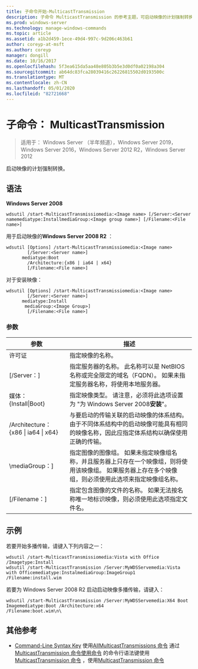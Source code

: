 ```yaml
---
title: 子命令开始-MulticastTransmission
description: 子命令 MulticastTransmission 的参考主题，可启动映像的计划强制转换。
ms.prod: windows-server
ms.technology: manage-windows-commands
ms.topic: article
ms.assetid: a1b2d459-1ece-49d4-997c-9d206c463b61
author: coreyp-at-msft
ms.author: coreyp
manager: dongill
ms.date: 10/16/2017
ms.openlocfilehash: 5f3ea615da5aa48e805b3b5e3d0df0a02198a304
ms.sourcegitcommit: ab64dc83fca28039416c26226815502d0193500c
ms.translationtype: MT
ms.contentlocale: zh-CN
ms.lasthandoff: 05/01/2020
ms.locfileid: "82721668"
---
```

# <a name="subcommand-start-multicasttransmission"></a>子命令： MulticastTransmission

> 适用于： Windows Server （半年频道），Windows Server 2019，Windows Server 2016，Windows Server 2012 R2，Windows Server 2012

启动映像的计划强制转换。

## <a name="syntax"></a>语法
**Windows Server 2008**
```
wdsutil /start-MulticastTransmissiomedia:<Image name> [/Server:<Server namemediatype:InstallmediaGroup:<Image group name>] [/Filename:<File name>]
```
用于启动映像的**Windows Server 2008 R2** ：
```
wdsutil [Options] /start-MulticastTransmissiomedia:<Image name>
        [/Server:<Server name>]
      mediatype:Boot
        /Architecture:{x86 | ia64 | x64}
        [/Filename:<File name>]
```
对于安装映像：
```
wdsutil [Options] /start-MulticastTransmissiomedia:<Image name>
        [/Server:<Server name>]
      mediatype:Install
       mediaGroup:<Image Group>]
        [/Filename:<File name>]
```
### <a name="parameters"></a>参数
|参数|描述|
|-------|--------|
许可证<Image name>|指定映像的名称。|
|[/Server：<Server name>]|指定服务器的名称。 此名称可以是 NetBIOS 名称或完全限定的域名（FQDN）。 如果未指定服务器名称，将使用本地服务器。|
媒体： {Install&#124;Boot}|指定映像类型。 请注意，必须将此选项设置为 "为 Windows Server 2008**安装**"。|
|/Architecture： {x86 &#124; ia64 &#124; x64}|与要启动的传输关联的启动映像的体系结构。 由于不同体系结构中的启动映像可能具有相同的映像名称，因此应指定体系结构以确保使用正确的传输。|
|\mediaGroup：<Image group name>]|指定图像的图像组。 如果未指定映像组名称，并且服务器上只存在一个映像组，则将使用该映像组。 如果服务器上存在多个映像组，则必须使用此选项来指定映像组名称。|
|[/Filename：<File name>]|指定包含图像的文件的名称。 如果无法按名称唯一地标识映像，则必须使用此选项指定文件名。|
## <a name="examples"></a>示例
若要开始多播传输，请键入下列内容之一：
```
wdsutil /start-MulticastTransmissiomedia:Vista with Office
/Imagetype:Install
wdsutil /start-MulticastTransmission /Server:MyWDSServemedia:Vista with Officemediatype:InstalmediaGroup:ImageGroup1 /Filename:install.wim
```
若要为 Windows Server 2008 R2 启动启动映像多播传输，请键入：
```
wdsutil /start-MulticastTransmission /Server:MyWDSServemedia:X64 Boot Imagemediatype:Boot /Architecture:x64
/Filename:boot.wim\n\
```
## <a name="additional-references"></a>其他参考
- [Command-Line Syntax Key](command-line-syntax-key.md)
使用[AllMulticastTransmissions 命令](using-the-get-allmulticasttransmissions-command.md)
通过[MulticastTransmission 命令使用命令](using-the-get-multicasttransmission-command.md)
的命令行语法键使用[MulticastTransmission 命令](using-the-new-multicasttransmission-command.md)
，使用[MulticastTransmission 命令](using-the-remove-multicasttransmission-command.md)
